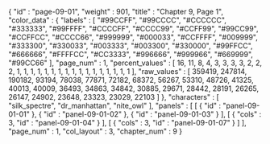 {
  "id" : "page-09-01",
  "weight" : 901,
  "title" : "Chapter 9, Page 1",
  "color_data" : {
    "labels" : [
      "#99CCFF",
      "#99CCCC",
      "#CCCCCC",
      "#333333",
      "#99FFFF",
      "#CCCCFF",
      "#CCCC99",
      "#CCFF99",
      "#99CC99",
      "#CCFFCC",
      "#CCCC66",
      "#999999",
      "#000033",
      "#CCFFFF",
      "#009999",
      "#333300",
      "#330033",
      "#003333",
      "#003300",
      "#330000",
      "#99FFCC",
      "#666666",
      "#FFFFCC",
      "#CC3333",
      "#996666",
      "#999966",
      "#669999",
      "#99CC66"
    ],
    "page_num" : 1,
    "percent_values" : [
      16,
      11,
      8,
      4,
      3,
      3,
      3,
      3,
      2,
      2,
      2,
      1,
      1,
      1,
      1,
      1,
      1,
      1,
      1,
      1,
      1,
      1,
      1,
      1,
      1,
      1,
      1,
      1
    ],
    "raw_values" : [
      359419,
      247814,
      190182,
      93194,
      78038,
      77871,
      72182,
      68372,
      56267,
      53310,
      48726,
      41325,
      40013,
      40009,
      36493,
      34863,
      34842,
      30885,
      29671,
      28442,
      28191,
      26265,
      26147,
      24902,
      23648,
      23323,
      23029,
      22103
    ]
  },
  "characters" : [
    "silk_spectre",
    "dr_manhattan",
    "nite_owl"
  ],
  "panels" : [
    [
      {
        "id" : "panel-09-01-01"
      },
      {
        "id" : "panel-09-01-02"
      },
      {
        "id" : "panel-09-01-03"
      }
    ],
    [
      {
        "cols" : 3,
        "id" : "panel-09-01-04"
      }
    ],
    [
      {
        "cols" : 3,
        "id" : "panel-09-01-07"
      }
    ]
  ],
  "page_num" : 1,
  "col_layout" : 3,
  "chapter_num" : 9
}
